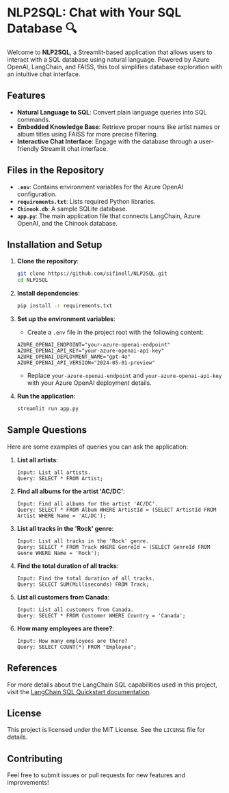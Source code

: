 # NLP2SQL: Chat with Your SQL Database 🔍

Welcome to **NLP2SQL**, a Streamlit-based application that allows users to interact with a SQL database using natural language. Powered by Azure OpenAI, LangChain, and FAISS, this tool simplifies database exploration with an intuitive chat interface.

## Features

- **Natural Language to SQL**: Convert plain language queries into SQL commands.
- **Embedded Knowledge Base**: Retrieve proper nouns like artist names or album titles using FAISS for more precise filtering.
- **Interactive Chat Interface**: Engage with the database through a user-friendly Streamlit chat interface.

## Files in the Repository

- **`.env`**: Contains environment variables for the Azure OpenAI configuration.
- **`requirements.txt`**: Lists required Python libraries.
- **`Chinook.db`**: A sample SQLite database.
- **`app.py`**: The main application file that connects LangChain, Azure OpenAI, and the Chinook database.

## Installation and Setup

1. **Clone the repository**:

    ```bash
    git clone https://github.com/sifinell/NLP2SQL.git
    cd NLP2SQL
    ```

2. **Install dependencies**:

    ```bash
    pip install -r requirements.txt
    ```

3. **Set up the environment variables**:
   - Create a `.env` file in the project root with the following content:

    ```plaintext
    AZURE_OPENAI_ENDPOINT="your-azure-openai-endpoint"
    AZURE_OPENAI_API_KEY="your-azure-openai-api-key"
    AZURE_OPENAI_DEPLOYMENT_NAME="gpt-4o"
    AZURE_OPENAI_API_VERSION="2024-05-01-preview"
    ```

   - Replace `your-azure-openai-endpoint` and `your-azure-openai-api-key` with your Azure OpenAI deployment details.

4. **Run the application**:

    ```bash
    streamlit run app.py
    ```

## Sample Questions

Here are some examples of queries you can ask the application:

1. **List all artists**:

    ```plaintext
    Input: List all artists.
    Query: SELECT * FROM Artist;
    ```

2. **Find all albums for the artist 'AC/DC'**:

    ```plaintext
    Input: Find all albums for the artist 'AC/DC'.
    Query: SELECT * FROM Album WHERE ArtistId = (SELECT ArtistId FROM Artist WHERE Name = 'AC/DC');
    ```

3. **List all tracks in the 'Rock' genre**:

    ```plaintext
    Input: List all tracks in the 'Rock' genre.
    Query: SELECT * FROM Track WHERE GenreId = (SELECT GenreId FROM Genre WHERE Name = 'Rock');
    ```

4. **Find the total duration of all tracks**:

    ```plaintext
    Input: Find the total duration of all tracks.
    Query: SELECT SUM(Milliseconds) FROM Track;
    ```

5. **List all customers from Canada**:

    ```plaintext
    Input: List all customers from Canada.
    Query: SELECT * FROM Customer WHERE Country = 'Canada';
    ```

6. **How many employees are there?**:

    ```plaintext
    Input: How many employees are there?
    Query: SELECT COUNT(*) FROM "Employee";
    ```

## References

For more details about the LangChain SQL capabilities used in this project, visit the [LangChain SQL Quickstart documentation](https://python.langchain.com/v0.1/docs/use_cases/sql/quickstart/).

## License

This project is licensed under the MIT License. See the `LICENSE` file for details.

## Contributing

Feel free to submit issues or pull requests for new features and improvements!
